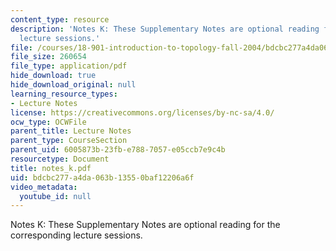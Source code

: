 ```yaml
---
content_type: resource
description: 'Notes K: These Supplementary Notes are optional reading for the corresponding
  lecture sessions.'
file: /courses/18-901-introduction-to-topology-fall-2004/bdcbc277a4da063b13550baf12206a6f_notes_k.pdf
file_size: 260654
file_type: application/pdf
hide_download: true
hide_download_original: null
learning_resource_types:
- Lecture Notes
license: https://creativecommons.org/licenses/by-nc-sa/4.0/
ocw_type: OCWFile
parent_title: Lecture Notes
parent_type: CourseSection
parent_uid: 6005873b-23fb-e788-7057-e05ccb7e9c4b
resourcetype: Document
title: notes_k.pdf
uid: bdcbc277-a4da-063b-1355-0baf12206a6f
video_metadata:
  youtube_id: null
---
```

Notes K: These Supplementary Notes are optional reading for the corresponding lecture sessions.